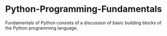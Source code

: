 # Python-Programming-Fundamentals
Fundamentals of Python consists of a discussion of basic building blocks of the Python programming language. 

